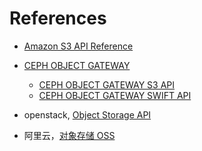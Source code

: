 #   References

*   [Amazon S3 API Reference](https://docs.aws.amazon.com/zh_cn/AmazonS3/latest/API/API_Operations.html)

*   [CEPH OBJECT GATEWAY](https://docs.ceph.com/docs/mimic/radosgw/)
    *   [CEPH OBJECT GATEWAY S3 API](https://docs.ceph.com/docs/mimic/radosgw/s3/)
    *   [CEPH OBJECT GATEWAY SWIFT API](https://docs.ceph.com/docs/mimic/radosgw/swift/)

*   openstack, [Object Storage API](https://docs.openstack.org/api-ref/object-store/index.html)

*   阿里云，[对象存储 OSS](https://help.aliyun.com/product/31815.html)

